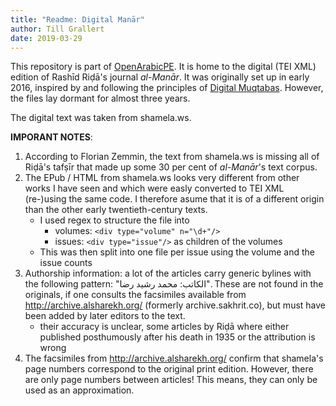 ```yaml
---
title: "Readme: Digital Manār"
author: Till Grallert
date: 2019-03-29
---
```



This repository is part of [OpenArabicPE](https://openarabicpe.github.io). It is home to the digital (TEI XML) edition of Rashīd Riḍā's journal *al-Manār*. It was originally set up in early 2016, inspired by and following the principles of [Digital Muqtabas](https://github.com/tillgrallert/digital-muqtabas). However, the files lay dormant for almost three years.

The digital text was taken from shamela.ws.

**IMPORANT NOTES**:

1. According to Florian Zemmin, the text from shamela.ws is missing all of Riḍā's tafṣīr that made up some 30 per cent of *al-Manār*'s text corpus.
2. The EPub / HTML from shamela.ws looks very different from other works I have seen and which were easly converted to TEI XML (re-)using the same code. I therefore asume that it is of a different origin than the other early twentieth-century texts.
    - I used regex to structure the file into
        + volumes: `<div type="volume" n="\d+"/>`
        + issues: `<div type="issue"/>` as children of the volumes
    - This was then split into one file per issue using the volume and the issue counts
3. Authorship information: a lot of the articles carry generic bylines with the following pattern: "الكاتب: محمد رشيد رضا". These are not found in the originals, if one consults the facsimiles available from <http://archive.alsharekh.org/> (formerly archive.sakhrit.co), but must have been added by later editors to the text.
    + their accuracy is unclear, some articles by Riḍā where either published posthumously after his death in 1935 or the attribution is wrong
4. The facsimiles from <http://archive.alsharekh.org/> confirm that shamela's page numbers correspond to the original print edition. However, there are only page numbers between articles! This means, they can only be used as an approximation.